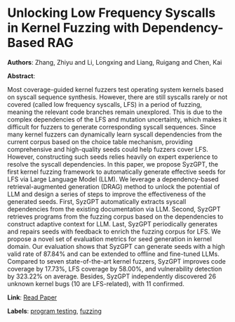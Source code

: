 # Unlocking Low Frequency Syscalls in Kernel Fuzzing with Dependency-Based RAG

**Authors**: Zhang, Zhiyu and Li, Longxing and Liang, Ruigang and Chen, Kai

**Abstract**:

Most coverage-guided kernel fuzzers test operating system kernels based on syscall sequence synthesis. However, there are still syscalls rarely or not covered (called low frequency syscalls, LFS) in a period of fuzzing, meaning the relevant code branches remain unexplored. This is due to the complex dependencies of the LFS and mutation uncertainty, which makes it difficult for fuzzers to generate corresponding syscall sequences. Since many kernel fuzzers can dynamically learn syscall dependencies from the current corpus based on the choice table mechanism, providing comprehensive and high-quality seeds could help fuzzers cover LFS. However, constructing such seeds relies heavily on expert experience to resolve the syscall dependencies. In this paper, we propose SyzGPT, the first kernel fuzzing framework to automatically generate effective seeds for LFS via Large Language Model (LLM). We leverage a dependency-based retrieval-augmented generation (DRAG) method to unlock the potential of LLM and design a series of steps to improve the effectiveness of the generated seeds. First, SyzGPT automatically extracts syscall dependencies from the existing documentation via LLM. Second, SyzGPT retrieves programs from the fuzzing corpus based on the dependencies to construct adaptive context for LLM. Last, SyzGPT periodically generates and repairs seeds with feedback to enrich the fuzzing corpus for LFS. We propose a novel set of evaluation metrics for seed generation in kernel domain. Our evaluation shows that SyzGPT can generate seeds with a high valid rate of 87.84\% and can be extended to offline and fine-tuned LLMs. Compared to seven state-of-the-art kernel fuzzers, SyzGPT improves code coverage by 17.73\%, LFS coverage by 58.00\%, and vulnerability detection by 323.22\% on average. Besides, SyzGPT independently discovered 26 unknown kernel bugs (10 are LFS-related), with 11 confirmed.

**Link**: [Read Paper](https://doi.org/10.1145/3728913)

**Labels**: [program testing](../../labels/program_testing.md), [fuzzing](../../labels/fuzzing.md)
